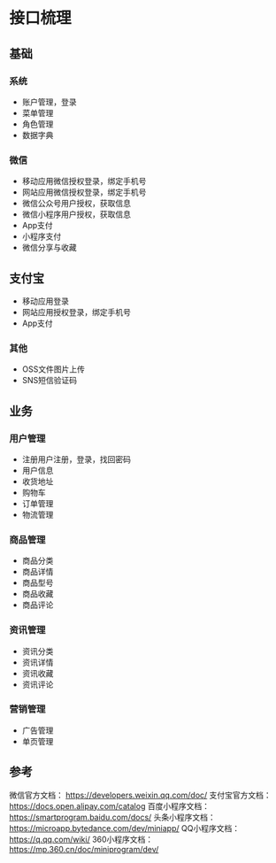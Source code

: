 # 接口梳理

## 基础

### 系统

- 账户管理，登录
- 菜单管理
- 角色管理
- 数据字典

### 微信

- 移动应用微信授权登录，绑定手机号
- 网站应用微信授权登录，绑定手机号
- 微信公众号用户授权，获取信息
- 微信小程序用户授权，获取信息
- App支付
- 小程序支付
- 微信分享与收藏

## 支付宝

- 移动应用登录
- 网站应用授权登录，绑定手机号
- App支付

### 其他

- OSS文件图片上传
- SNS短信验证码

## 业务

### 用户管理

- 注册用户注册，登录，找回密码
- 用户信息
- 收货地址
- 购物车
- 订单管理
- 物流管理

### 商品管理 

- 商品分类
- 商品详情
- 商品型号
- 商品收藏
- 商品评论

### 资讯管理

- 资讯分类
- 资讯详情
- 资讯收藏
- 资讯评论

### 营销管理

- 广告管理
- 单页管理

## 参考

微信官方文档： https://developers.weixin.qq.com/doc/
支付宝官方文档： https://docs.open.alipay.com/catalog
百度小程序文档： https://smartprogram.baidu.com/docs/
头条小程序文档： https://microapp.bytedance.com/dev/miniapp/
QQ小程序文档： https://q.qq.com/wiki/
360小程序文档： https://mp.360.cn/doc/miniprogram/dev/